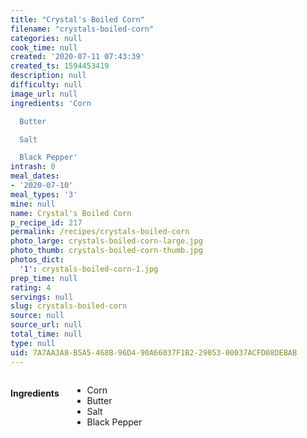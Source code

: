 ```yaml
---
title: "Crystal's Boiled Corn"
filename: "crystals-boiled-corn"
categories: null
cook_time: null
created: '2020-07-11 07:43:39'
created_ts: 1594453419
description: null
difficulty: null
image_url: null
ingredients: 'Corn

  Butter

  Salt

  Black Pepper'
intrash: 0
meal_dates:
- '2020-07-10'
meal_types: '3'
mine: null
name: Crystal's Boiled Corn
p_recipe_id: 217
permalink: /recipes/crystals-boiled-corn
photo_large: crystals-boiled-corn-large.jpg
photo_thumb: crystals-boiled-corn-thumb.jpg
photos_dict:
  '1': crystals-boiled-corn-1.jpg
prep_time: null
rating: 4
servings: null
slug: crystals-boiled-corn
source: null
source_url: null
total_time: null
type: null
uid: 7A7AA3A8-B5A5-468B-96D4-90A66037F1B2-29053-00037ACFD08DEBAB
---
```

<div class="large-8 medium-7 columns" id="writeup">	</div><!-- #writeup -->
</div><!-- #row-one -->
<div class="row" id="row-two">	<div class="medium-4 small-5 columns" id="ingredients"><h4>Ingredients</h4><div class="box box-ingredients content"><ul>
<li>Corn</li>
<li>Butter</li>
<li>Salt</li>
<li>Black Pepper</li>
</ul>
</div>	</div>	<div class="medium-6 small-7 columns" id="directions">	</div>